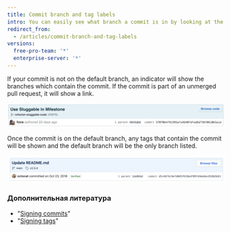 ```yaml
---
title: Commit branch and tag labels
intro: You can easily see what branch a commit is in by looking at the labels beneath the commit on the commit page.
redirect_from:
  - /articles/commit-branch-and-tag-labels
versions:
  free-pro-team: '*'
  enterprise-server: '*'
---
```


If your commit is not on the default branch, an indicator will show the branches which contain the commit. If the commit is part of an unmerged pull request, it will show a link.

![Commit branch label](/assets/images/help/commits/Commit-branch-label.png)

Once the commit is on the default branch, any tags that contain the commit will be shown and the default branch will be the only branch listed.

![Commit-master-label](/assets/images/help/commits/Commit-master-label.png)

### Дополнительная литература

* "[Signing commits](/articles/signing-commits)"
* "[Signing tags](/articles/signing-tags)"
